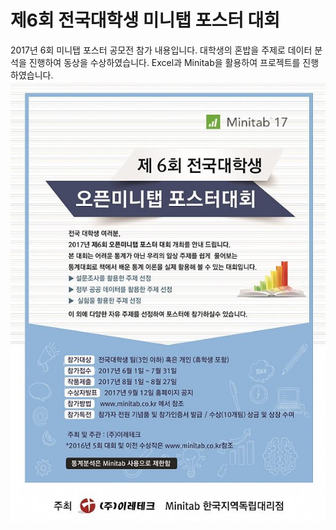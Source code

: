 # 제6회 전국대학생 미니탭 포스터 대회
2017년 6회 미니탭 포스터 공모전 참가 내용입니다.
대학생의 혼밥을 주제로 데이터 분석을 진행하여 동상을 수상하였습니다.
Excel과 Minitab을 활용하여 프로젝트를 진행하였습니다.
![1](./2017_Minitab_Poster_Contest.jpg)
